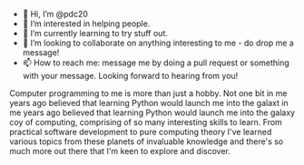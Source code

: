 - 👋 Hi, I’m @pdc20
- 👀 I’m interested in helping people.
- 🌱 I’m currently learning to try stuff out.
- 💞️ I’m looking to collaborate on anything interesting to me - do drop me a message!
- 📫 How to reach me: message me by doing a pull request or something with your message. Looking forward to hearing from you!

Computer programming to me is more than just a hobby. Not one bit in me years ago believed that learning Python would launch me into the galaxt in me years ago believed that learning Python would launch me into the galaxy coy of computing, comprising of so many interesting skills to learn. From practical software development to pure computing theory I've learned various topics from these planets of invaluable knowledge and there's so much more out there that I'm keen to explore and discover.


<!---
pdc20/pdc20 is a ✨ special ✨ repository because its `README.md` (this file) appears on your GitHub profile.
You can click the Preview link to take a look at your changes.
--->
